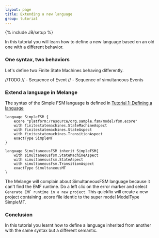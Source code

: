 ```yaml
---
layout: page
title: Extending a new language
group: tutorial
---
```


{% include JB/setup %}

In this tutorial you will learn how to define a new language based on an old one with a different behavior.

### One syntax, two behaviors

Let's define two Finite State Machines behaving differently.

//TODO
// - Sequence of Event
// - Sequence of simultaneous Events

### Extend a language in Melange

The syntax of the Simple FSM language is defined in [Tutorial 1: Defining a language](newlanguage.html)

~~~
language SimpleFSM {
	ecore "platform:/resource/org.sample.fsm/model/fsm.ecore"
	with finitestatemachines.StateMachineAspect
	with finitestatemachines.StateAspect
	with finitestatemachines.TransitionAspect
	exactType SimpleMT
}

language SimultaneousFSM inherit SimpleFSM{
	with simultaneousfsm.StateMachineAspect
	with simultaneousfsm.StateAspect
	with simultaneousfsm.TransitionAspect
	exactType SimultaneousMT
}
~~~

The Melange will complain about SimultaneousFSM language because it can't find the EMF runtime.
Do a left clic on the error marker and select `Generate EMF runtime in a new project`.
This quickfix will create a new project containing .ecore file identic to the  super model ModelType SimpleMT.

### Conclusion

In this tutorial you learnt how to define a language inherited from another with the same syntax but a different semantic.

 


